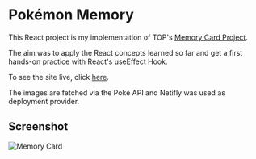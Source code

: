 # Pokémon Memory

This React project is my implementation of TOP's [Memory Card Project](https://www.theodinproject.com/lessons/react-new-memory-card).

The aim was to apply the React concepts learned so far and get a first hands-on practice with React's useEffect Hook.

To see the site live, click [here](https://bellitabellota-memory-card.netlify.app/).

The images are fetched via the Poké API and Netifly was used as deployment provider.

## Screenshot

![Memory Card](https://github.com/user-attachments/assets/48cc3555-b428-4e90-97b3-f3f82f2b7975)
